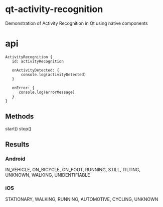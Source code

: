 # qt-activity-recognition
Demonstration of Activity Recognition in Qt using native components 

# api

```
ActivityRecognition {
   id: activityRecognition
    
   onActivityDetected: {
       console.log(activityDetected)
   }
   
   onError: {
      console.log(errorMessage)
   }
}
```

## Methods
start()
stop()

## Results


### Android
IN_VEHICLE, ON_BICYCLE, ON_FOOT, RUNNING, STILL, TILTING, UNKNOWN, WALKING, UNIDENTIFIABLE

### iOS
STATIONARY, WALKING, RUNNING, AUTOMOTIVE, CYCLING, UNKNOWN

